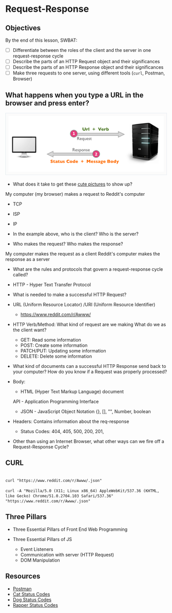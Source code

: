 # Request-Response

## Objectives
  By the end of this lesson, SWBAT:
- [ ] Differentiate between the roles of the client and the server in one request-response cycle
- [ ] Describe the parts of an HTTP Request object and their significances
- [ ] Describe the parts of an HTTP Response object and their significances
- [ ] Make three requests to one server, using different tools (`curl`, Postman, Browser)

## What happens when you type a URL in the browser and press enter?

![request_resp](./req_resp.png)

- What does it take to get these [cute pictures](https://www.reddit.com/r/Awww/) to show up?

My computer (my browser) makes a request to Reddit's computer
- TCP
- ISP
- IP

- In the example above, who is the client? Who is the server?

- Who makes the request? Who makes the response? 

My computer makes the request as a client
Reddit's computer makes the response as a server

- What are the rules and protocols that govern a request-response cycle called?

- HTTP - Hyper Text Transfer Protocol



- What is needed to make a successful HTTP Request?

- URL (Uniform Resource Locator) /URI (Uniform Resource Identifier)
  - https://www.reddit.com/r/Awww/

- HTTP Verb/Method: What kind of request are we making
  What do we as the client want?
   - GET: Read some information
   - POST: Create some information
   - PATCH/PUT: Updating some information
   - DELETE: Delete some information




- What kind of documents can a successful HTTP Response send back to your computer? How do you know if a Request was properly processed?  

- Body: 
  - HTML (Hyper Text Markup Language) document

  API - Application Programming Interface
  - JSON - JavaScript Object Notation
  {}, [], "", Number, boolean





- Headers: Contains information about the req-response
  - Status Codes: 404, 405, 500, 200, 201, 

- Other than using an Internet Browser, what other ways can we fire off a Request-Response Cycle?

## CURL

```shell

curl "https://www.reddit.com/r/Awww/.json"

curl -A "Mozilla/5.0 (X11; Linux x86_64) AppleWebKit/537.36 (KHTML, like Gecko) Chrome/51.0.2704.103 Safari/537.36" "https://www.reddit.com/r/Awww/.json"

```

## Three Pillars

* Three Essential Pillars of Front End Web Programming

* Three Essential Pillars of JS
  - Event Listeners
  - Communication with server (HTTP Request)
  - DOM Manipulation


## Resources

- [Postman](https://www.postman.com/)
- [Cat Status Codes](https://http.cat/)
- [Dog Status Codes](https://httpstatusdogs.com/)
- [Rapper Status Codes](http://httpstatusrappers.com/)


